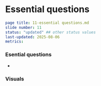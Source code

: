 # Essential questions

```yaml
page title: 11-essential questions.md
slide number: 11
status: "updated" ## other status values 
last-updated: 2025-08-06
metrics:
```
### Esential questions
-

### Visuals
